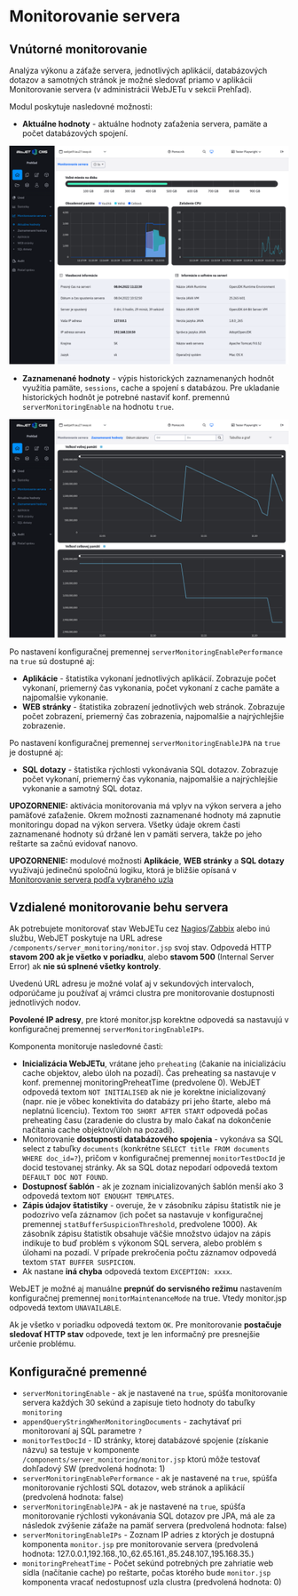 # Monitorovanie servera

## Vnútorné monitorovanie

Analýza výkonu a záťaže servera, jednotlivých aplikácií, databázových dotazov a samotných stránok je možné sledovať priamo v aplikácii Monitorovanie servera (v administrácii WebJETu v sekcii Prehľad).

Modul poskytuje nasledovné možnosti:

- **Aktuálne hodnoty** - aktuálne hodnoty zaťaženia servera, pamäte a počet databázových spojení.

![](actual.png)

- **Zaznamenané hodnoty** - výpis historických zaznamenaných hodnôt využitia pamäte, ```sessions```, cache a spojení s databázou. Pre ukladanie historických hodnôt je potrebné nastaviť konf. premennú ```serverMonitoringEnable``` na hodnotu ```true```.

![](historical.png)

Po nastavení konfiguračnej premennej ```serverMonitoringEnablePerformance``` na ```true``` sú dostupné aj:

- **Aplikácie** - štatistika vykonaní jednotlivých aplikácií. Zobrazuje počet vykonaní, priemerný čas vykonania, počet vykonaní z cache pamäte a najpomalšie vykonanie.
- **WEB stránky** - štatistika zobrazení jednotlivých web stránok. Zobrazuje počet zobrazení, priemerný čas zobrazenia, najpomalšie a najrýchlejšie zobrazenie.

Po nastavení konfiguračnej premennej ```serverMonitoringEnableJPA``` na ```true``` je dostupné aj:

- **SQL dotazy** - štatistika rýchlosti vykonávania SQL dotazov. Zobrazuje počet vykonaní, priemerný čas vykonania, najpomalšie a najrýchlejšie vykonanie a samotný SQL dotaz.

**UPOZORNENIE:** aktivácia monitorovania má vplyv na výkon servera a jeho pamäťové zaťaženie. Okrem možnosti zaznamenané hodnoty má zapnutie monitoringu dopad na výkon servera. Všetky údaje okrem časti zaznamenané hodnoty sú
držané len v pamäti servera, takže po jeho reštarte sa začnú evidovať nanovo.

**UPOZORNENIE:** modulové možnosti **Aplikácie**, **WEB stránky** a **SQL dotazy** využívajú jedinečnú spoločnú logiku, ktorá je bližšie opísaná v [Monitorovanie servera podľa vybraného uzla](nodes-logic.md)

## Vzdialené monitorovanie behu servera

Ak potrebujete monitorovať stav WebJETu cez [Nagios](http://www.nagios.org)/[Zabbix](https://www.zabbix.com) alebo inú službu, WebJET poskytuje na URL adrese ```/components/server_monitoring/monitor.jsp``` svoj stav. Odpovedá HTTP **stavom 200 ak je všetko v poriadku**, alebo **stavom 500** (Internal Server Error) ak **nie sú splnené všetky kontroly**.

Uvedenú URL adresu je možné volať aj v sekundových intervaloch, odporúčame ju používať aj vrámci clustra pre monitorovanie dostupnosti jednotlivých nodov.

**Povolené IP adresy**, pre ktoré monitor.jsp korektne odpovedá sa nastavujú v konfiguračnej premennej ```serverMonitoringEnableIPs```.

Komponenta monitoruje nasledovné časti:

- **Inicializácia WebJETu**, vrátane jeho ```preheating``` (čakanie na inicializáciu cache objektov, alebo úloh na pozadí). Čas preheating sa nastavuje v konf. premennej monitoringPreheatTime (predvolene 0). WebJET odpovedá textom ```NOT INITIALISED``` ak nie je korektne inicializovaný (napr. nie je vôbec konektivita do databázy pri jeho štarte, alebo má neplatnú licenciu). Textom ```TOO SHORT AFTER START``` odpovedá počas preheating času (zaradenie do clustra by malo čakať na dokončenie načítania cache objektov/úloh na pozadí).
- Monitorovanie **dostupnosti databázového spojenia** - vykonáva sa SQL select z tabuľky `documents` (konkrétne ```SELECT title FROM documents WHERE doc_id=?```), pričom v konfiguračnej premennej ```monitorTestDocId``` je docid testovanej stránky. Ak sa SQL dotaz nepodarí odpovedá textom ```DEFAULT DOC NOT FOUND```.
- **Dostupnosť šablón** - ak je zoznam inicializovaných šablón menší ako 3 odpovedá textom ```NOT ENOUGHT TEMPLATES```.
- **Zápis údajov štatistiky** - overuje, že v zásobníku zápisu štatistík nie je podozrivo veľa záznamov (ich počet sa nastavuje v konfiguračnej premennej ```statBufferSuspicionThreshold```, predvolene 1000). Ak zásobník zápisu štatistík obsahuje väčšie množstvo údajov na zápis indikuje to buď problém s výkonom SQL servera, alebo problém s úlohami na pozadí. V prípade prekročenia počtu záznamov odpovedá textom ```STAT BUFFER SUSPICION```.
- Ak nastane **iná chyba** odpovedá textom ```EXCEPTION: xxxx```.

WebJET je možné aj manuálne **prepnúť do servisného režimu** nastavením konfiguračnej premennej ```monitorMaintenanceMode``` na true. Vtedy monitor.jsp odpovedá textom ```UNAVAILABLE```.

Ak je všetko v poriadku odpovedá textom ```OK```. Pre monitorovanie **postačuje  sledovať HTTP stav** odpovede, text je len informačný pre presnejšie určenie problému.

## Konfiguračné premenné

- ```serverMonitoringEnable``` - ak je nastavené na ```true```, spúšťa monitorovanie servera každých 30 sekúnd a zapisuje tieto hodnoty do tabuľky `monitoring`
- ```appendQueryStringWhenMonitoringDocuments``` - zachytávať pri monitorovaní aj SQL parametre `?`
- ```monitorTestDocId``` - ID stránky, ktorej databázové spojenie (získanie názvu) sa testuje v komponente `/components/server_monitoring/monitor.jsp` ktorú môže testovať dohľadový SW (predvolená hodnota: 1)
- ```serverMonitoringEnablePerformance``` - ak je nastavené na `true`, spúšťa monitorovanie rýchlosti SQL dotazov, web stránok a aplikácií (predvolená hodnota: false)
- ```serverMonitoringEnableJPA``` - ak je nastavené na `true`, spúšťa monitorovanie rýchlosti vykonávania SQL dotazov pre JPA, má ale za následok zvýšenie záťaže na pamäť servera (predvolená hodnota: false)
- ```serverMonitoringEnableIPs``` - Zoznam IP adries z ktorých je dostupná komponenta `monitor.jsp` pre monitorovanie servera (predvolená hodnota: 127.0.0.1,192.168.,10.,62.65.161.,85.248.107.,195.168.35.)
- ```monitoringPreheatTime``` - Počet sekúnd potrebných pre zahriatie web sídla (načítanie cache) po reštarte, počas ktorého bude `monitor.jsp` komponenta vracať nedostupnosť uzla clustra (predvolená hodnota: 0)